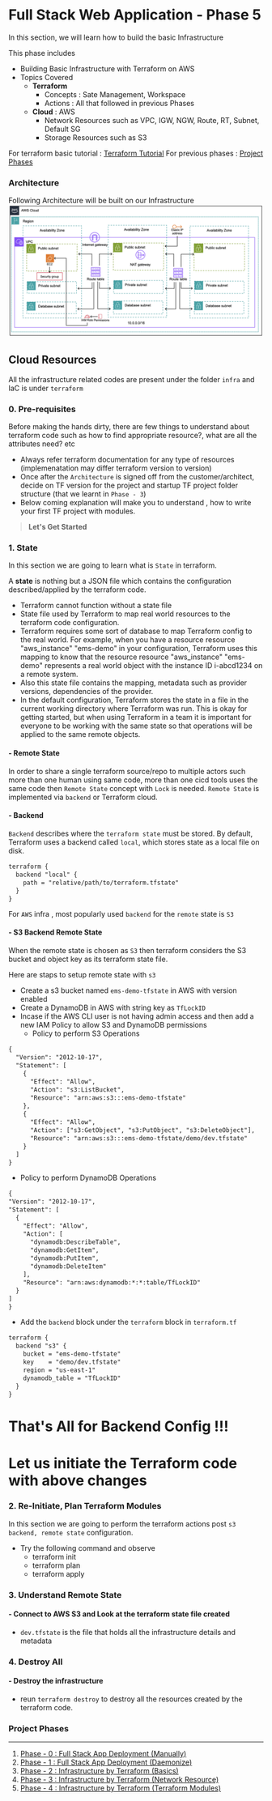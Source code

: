 # Full Stack Web Application - Phase 5
In this section, we will learn how to build the basic Infrastructure

This phase includes

- Building Basic Infrastructure with Terraform on AWS
- Topics Covered
  - **Terraform** 
    - Concepts : Sate Management, Workspace
    - Actions : All that followed in previous Phases
  - **Cloud** : AWS
    - Network Resources such as VPC, IGW, NGW, Route, RT, Subnet, Default SG
    - Storage Resources such as S3

For terraform basic tutorial : [Terraform Tutorial](infra/terraform/README.md)
For previous phases : [Project Phases](#project-phases) 

### Architecture
Following Architecture will be built on our Infrastructure
![Screenshot](img/module-vpc-ec2-sg.png)

  
## Cloud Resources 
All the infrastructure related codes are present under the folder `infra` and IaC is under `terraform`
### 0. Pre-requisites
Before making the hands dirty, there are few things to understand about terraform code such as how to find appropriate resource?, what are all the attributes need? etc
- Always refer terraform documentation for any type of resources (implemenatation may differ terraform version to version)
- Once after the `Architecture` is signed off from the customer/architect, decide on TF version for the project and startup TF project folder structure (that we learnt in `Phase - 3`)
- Below coming explanation will make you to understand , how to write your first TF project with modules.


> **Let's Get Started**

 ### 1. State
In this section we are going to learn what is `State` in terraform.

A **state** is nothing but a JSON file which contains the configuration described/applied by the terraform code.
- Terraform cannot function without a state file
- State file used by Terraform to map real world resources to the terraform code configuration.
- Terraform requires some sort of database to map Terraform config to the real world. For example, when you have a resource resource "aws_instance" "ems-demo" in your configuration, Terraform uses this mapping to know that the resource resource "aws_instance" "ems-demo" represents a real world object with the instance ID i-abcd1234 on a remote system.
- Also this state file contains the mapping, metadata such as provider versions, dependencies of the provider.
- In the default configuration, Terraform stores the state in a file in the current working directory where Terraform was run. This is okay for getting started, but when using Terraform in a team it is important for everyone to be working with the same state so that operations will be applied to the same remote objects.


#### - Remote State
In order to share a single terraform source/repo to multiple actors such more than one human using same code, more than one cicd tools uses the same code then `Remote State` concept with `Lock` is needed. `Remote State` is implemented via `backend` or Terraform cloud.

#### - Backend
`Backend` describes where the `terraform state` must be stored. By default, Terraform uses a backend called `local`, which stores state as a local file on disk.

```
terraform {
  backend "local" {
    path = "relative/path/to/terraform.tfstate"
  }
}

```
For `AWS` infra , most popularly used `backend` for the `remote` state is `S3`

#### - S3 Backend Remote State
When the remote state is chosen as `S3` then terraform considers the S3 bucket and object key as its terraform state file.

Here are staps to setup remote state with `s3`
- Create a s3 bucket named `ems-demo-tfstate` in AWS with version enabled
- Create a DynamoDB in AWS with string key as `TfLockID`
- Incase if the AWS CLI user is not having admin access and then add a new IAM Policy to allow S3 and DynamoDB permissions 
  - Policy to perform S3 Operations
```
{
  "Version": "2012-10-17",
  "Statement": [
    {
      "Effect": "Allow",
      "Action": "s3:ListBucket",
      "Resource": "arn:aws:s3:::ems-demo-tfstate"
    },
    {
      "Effect": "Allow",
      "Action": ["s3:GetObject", "s3:PutObject", "s3:DeleteObject"],
      "Resource": "arn:aws:s3:::ems-demo-tfstate/demo/dev.tfstate"
    }
  ]
}

```
  - Policy to perform DynamoDB Operations
  ```
  {
  "Version": "2012-10-17",
  "Statement": [
    {
      "Effect": "Allow",
      "Action": [
        "dynamodb:DescribeTable",
        "dynamodb:GetItem",
        "dynamodb:PutItem",
        "dynamodb:DeleteItem"
      ],
      "Resource": "arn:aws:dynamodb:*:*:table/TfLockID"
    }
  ]
}

  ```
- Add the `backend` block under the `terraform` block in `terraform.tf`
```
terraform {
  backend "s3" {
    bucket = "ems-demo-tfstate"
    key    = "demo/dev.tfstate"
    region = "us-east-1"
    dynamodb_table = "TfLockID"
  }
}

```

# That's All for Backend Config !!!

# Let us initiate the Terraform code with above changes


 ### 2. Re-Initiate, Plan Terraform Modules
In this section we are going to perform the terraform actions post `s3 backend, remote state` configuration. 

- Try the following command and observe 
  - terraform init
  - terraform plan
  - terraform apply 
    
### 3. Understand Remote State
 #### - Connect to AWS S3 and Look at the terraform state file created
 - `dev.tfstate` is the file that holds all the infrastructure details and metadata

 ### 4. Destroy All
 #### - Destroy the infrastructure
 - reun `terraform destroy` to destroy all the resources created by the terraform code.


### Project Phases
-------
1. [Phase - 0 : Full Stack App Deployment (Manually)](https://github.com/jumisa/ems-ops/tree/phase-0)
1. [Phase - 1 : Full Stack App Deployment (Daemonize)](https://github.com/jumisa/ems-ops/tree/phase-1)
1. [Phase - 2 : Infrastructure by Terraform (Basics)](https://github.com/jumisa/ems-ops/tree/phase-2)
1. [Phase - 3 : Infrastructure by Terraform (Network Resource)](https://github.com/jumisa/ems-ops/tree/phase-3)
1. [Phase - 4 : Infrastructure by Terraform (Terraform Modules)](https://github.com/jumisa/ems-ops/tree/phase-4)